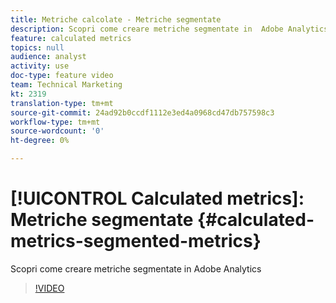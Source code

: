 ```yaml
---
title: Metriche calcolate - Metriche segmentate
description: Scopri come creare metriche segmentate in  Adobe Analytics
feature: calculated metrics
topics: null
audience: analyst
activity: use
doc-type: feature video
team: Technical Marketing
kt: 2319
translation-type: tm+mt
source-git-commit: 24ad92b0ccdf1112e3ed4a0968cd47db757598c3
workflow-type: tm+mt
source-wordcount: '0'
ht-degree: 0%

---
```



# [!UICONTROL Calculated metrics]: Metriche segmentate {#calculated-metrics-segmented-metrics}

Scopri come creare metriche segmentate in  Adobe Analytics

>[!VIDEO](https://video.tv.adobe.com/v/25409/?quality=12)
